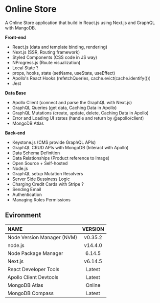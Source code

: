 # Online Store

A Online Store application that build in React.js using Next.js and GraphQL with MangoDB.

**Front-end**

- React.js (data and template binding, rendering)
- Next.js (SSR, Routing framework)
- Styled Components (CSS code in JS way)
- NProgress.js (Route visualization)
- Local State ?
- props, hooks, state (setName, useState, useEffect)
- Apollo's React Hooks (refetchQueries, cache.evict(cache.identify()))
- Jest

**Data Base**

- Apollo Client (connect and parse the GraphQL with Next.js)
- GraphQL Queries (get data, Caching Data in Apollo)
- GraphQL Mutations (create, update, delete, Caching Data in Apollo)
- Error and Loading UI states (handle and return by @apollo/client)
- MongoDB Atlas

**Back-end**

- Keystone.js (CMS provide GraphQL APIs)
- GraphQL CRUD APIs with MongoDB (Interact with Apollo)
- Data Schema Definition
- Data Relationships (Product reference to Image)
- Open Source + Self-hosted
- Node.js
- GraphQL setup Mutation Resolvers
- Server Side Bussiness Logic
- Charging Credit Cards with Stripe ?
- Sending Email
- Authentication
- Managing Roles Permissions

## Evironment

| NAME                       | VERSION |
| :------------------------- | :-----: |
| Node Version Manager (NVM) | v0.35.2 |
| node.js                    | v14.4.0 |
| Node Package Manager       | 6.14.5  |
| Next.js                    | v6.14.5 |
| React Developer Tools      | Latest  |
| Apollo Client Devtools     | Latest  |
| MongoDB Atlas              | Online  |
| MongoDB Compass            | Latest  |
